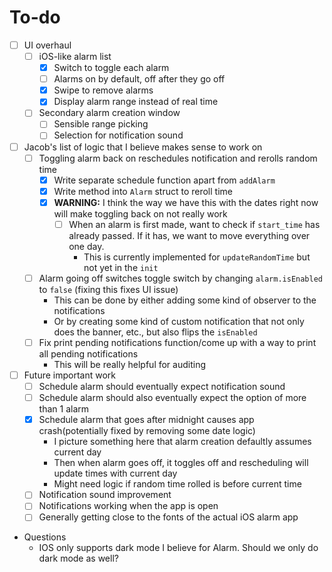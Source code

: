 # To-do

- [ ] UI overhaul
    - [ ] iOS-like alarm list
        - [x] Switch to toggle each alarm
        - [ ] Alarms on by default, off after they go off
        - [x] Swipe to remove alarms
        - [x] Display alarm range instead of real time
    - [ ] Secondary alarm creation window
        - [ ] Sensible range picking
        - [ ] Selection for notification sound
    
- [ ] Jacob's list of logic that I believe makes sense to work on
    - [ ] Toggling alarm back on reschedules notification and rerolls random time
        - [x] Write separate schedule function apart from `addAlarm`
        - [x] Write method into `Alarm` struct to reroll time
        - [x] **WARNING:** I think the way we have this with the dates right now will make toggling back on not really work
            - [ ] When an alarm is first made, want to check if `start_time` has already passed. If it has, we want to move everything over one day.
                - This is currently implemented for `updateRandomTime` but not yet in the `init`
    - [ ] Alarm going off switches toggle switch by changing `alarm.isEnabled` to `false` (fixing this fixes UI issue)
        - This can be done by either adding some kind of observer to the notifications
        - Or by creating some kind of custom notification that not only does the banner, etc., but also flips the `isEnabled`
    - [ ] Fix print pending notifications function/come up with a way to print all pending notifications
        - This will be really helpful for auditing

- [ ] Future important work
    - [ ] Schedule alarm should eventually expect notification sound
    - [ ] Schedule alarm should also eventually expect the option of more than 1 alarm
    - [x] Schedule alarm that goes after midnight causes app crash(potentially fixed by removing some date logic)
        - I picture something here that alarm creation defaultly assumes current day
        - Then when alarm goes off, it toggles off and rescheduling will update times with current day
        - Might need logic if random time rolled is before current time
    - [ ] Notification sound improvement
    - [ ] Notifications working when the app is open
    - [ ] Generally getting close to the fonts of the actual iOS alarm app

- Questions
    - IOS only supports dark mode I believe for Alarm. Should we only do dark mode as well?
